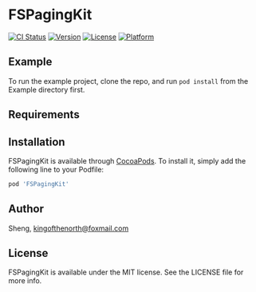 # FSPagingKit

[![CI Status](https://img.shields.io/travis/Sheng/FSPagingKit.svg?style=flat)](https://travis-ci.org/Sheng/FSPagingKit)
[![Version](https://img.shields.io/cocoapods/v/FSPagingKit.svg?style=flat)](https://cocoapods.org/pods/FSPagingKit)
[![License](https://img.shields.io/cocoapods/l/FSPagingKit.svg?style=flat)](https://cocoapods.org/pods/FSPagingKit)
[![Platform](https://img.shields.io/cocoapods/p/FSPagingKit.svg?style=flat)](https://cocoapods.org/pods/FSPagingKit)

## Example

To run the example project, clone the repo, and run `pod install` from the Example directory first.

## Requirements

## Installation

FSPagingKit is available through [CocoaPods](https://cocoapods.org). To install
it, simply add the following line to your Podfile:

```ruby
pod 'FSPagingKit'
```

## Author

Sheng, kingofthenorth@foxmail.com

## License

FSPagingKit is available under the MIT license. See the LICENSE file for more info.
